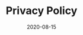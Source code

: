 ---
title: "Privacy Policy"
date: 2020-08-15
draft: false
description: ""
slug: "privacy-policy"
tags: ["", ""]
showDate: false
showAuthor: false
showReadingTime: false
showEdit: false
---